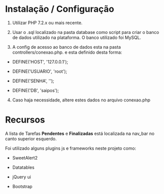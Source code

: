 # Instalação / Configuração


1. Utilizar PHP 7.2.x ou mais recente.

2. Usar o .sql localizado na pasta database como script para criar o banco de dados utilizado na plataforma.
    O banco utilizado foi MySQL.

3. A config de acesso ao banco de dados esta na pasta controllers/conexao.php.
e esta definido desta forma:

* DEFINE('HOST', '127.0.0.1');

* DEFINE('USUARIO', 'root');

* DEFINE('SENHA', '');

* DEFINE('DB', 'saipos');

4. Caso haja necessidade, altere estes dados no arquivo conexao.php

# Recursos

  
A lista de Tarefas **Pendentes** e **Finalizadas** está localizada na nav_bar no canto superior esquerdo.

Foi utilizado alguns plugins js e frameworks neste projeto como:

* SweetAlert2

* Datatables

* jQuery ui

* Bootstrap
